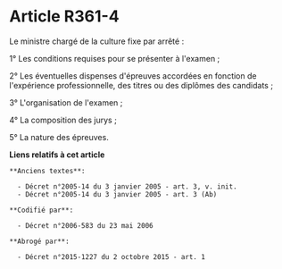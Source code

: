# Article R361-4

Le ministre chargé de la culture fixe par arrêté :

1° Les conditions requises pour se présenter à l'examen ;

2° Les éventuelles dispenses d'épreuves accordées en fonction de l'expérience professionnelle, des titres ou des diplômes des
candidats ;

3° L'organisation de l'examen ;

4° La composition des jurys ;

5° La nature des épreuves.

**Liens relatifs à cet article**

	**Anciens textes**:

	  - Décret n°2005-14 du 3 janvier 2005 - art. 3, v. init.
	  - Décret n°2005-14 du 3 janvier 2005 - art. 3 (Ab)

	**Codifié par**:

	  - Décret n°2006-583 du 23 mai 2006

	**Abrogé par**:

	  - Décret n°2015-1227 du 2 octobre 2015 - art. 1
